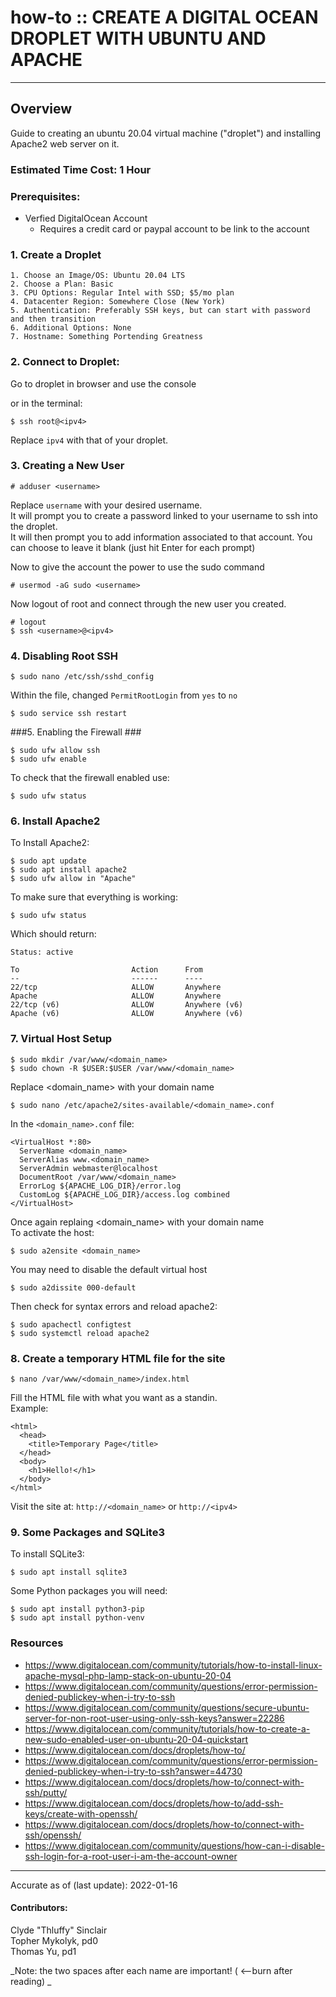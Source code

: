 # how-to :: CREATE A DIGITAL OCEAN DROPLET WITH UBUNTU AND APACHE
---
## Overview
Guide to creating an ubuntu 20.04 virtual machine ("droplet") and installing Apache2 web server on it.

### Estimated Time Cost: 1 Hour

### Prerequisites:

- Verfied DigitalOcean Account
  - Requires a credit card or paypal account to be link to the account

### 1. Create a Droplet ###


    1. Choose an Image/OS: Ubuntu 20.04 LTS
    2. Choose a Plan: Basic
    3. CPU Options: Regular Intel with SSD; $5/mo plan
    4. Datacenter Region: Somewhere Close (New York)
    5. Authentication: Preferably SSH keys, but can start with password and then transition
    6. Additional Options: None
    7. Hostname: Something Portending Greatness

### 2. Connect to Droplet: ###

  Go to droplet in browser and use the console  

  or in the terminal:
  ```
  $ ssh root@<ipv4>
  ```
  Replace `ipv4` with that of your droplet.

### 3. Creating a New User ###
  ```
  # adduser <username>
  ```
  Replace `username` with your desired username.  
  It will prompt you to create a password linked to your username to ssh into the droplet.  
  It will then prompt you to add information associated to that account. You can choose to leave it blank (just hit Enter for each prompt)

  Now to give the account the power to use the sudo command
  ```
  # usermod -aG sudo <username>
  ```
  Now logout of root and connect through the new user you created.  
  ```
  # logout
  $ ssh <username>@<ipv4>
  ```

### 4. Disabling Root SSH ###
  ```
  $ sudo nano /etc/ssh/sshd_config
  ```
  Within the file, changed `PermitRootLogin` from `yes` to `no`
  ```
  $ sudo service ssh restart
  ```

###5. Enabling the Firewall ###
  ```
  $ sudo ufw allow ssh
  $ sudo ufw enable
  ```
  To check that the firewall enabled use:
  ```
  $ sudo ufw status
  ```

### 6. Install Apache2 ###

  To Install Apache2:
  ```
  $ sudo apt update
  $ sudo apt install apache2
  $ sudo ufw allow in "Apache"
  ```
  To make sure that everything is working:
  ```
  $ sudo ufw status
  ```
  Which should return:
  ```
  Status: active

  To                         Action      From
  --                         ------      ----
  22/tcp                     ALLOW       Anywhere
  Apache                     ALLOW       Anywhere
  22/tcp (v6)                ALLOW       Anywhere (v6)
  Apache (v6)                ALLOW       Anywhere (v6)
  ```

### 7. Virtual Host Setup ###

  ```
  $ sudo mkdir /var/www/<domain_name>
  $ sudo chown -R $USER:$USER /var/www/<domain_name>
  ```
  Replace <domain_name> with your domain name
  ```
  $ sudo nano /etc/apache2/sites-available/<domain_name>.conf
  ```
  In the `<domain_name>.conf` file:
  ```
  <VirtualHost *:80>
    ServerName <domain_name>
    ServerAlias www.<domain_name>
    ServerAdmin webmaster@localhost
    DocumentRoot /var/www/<domain_name>
    ErrorLog ${APACHE_LOG_DIR}/error.log
    CustomLog ${APACHE_LOG_DIR}/access.log combined
  </VirtualHost>
  ```
  Once again replaing <domain_name> with your domain name  
  To activate the host:
  ```
  $ sudo a2ensite <domain_name>
  ```
  You may need to disable the default virtual host
  ```
  $ sudo a2dissite 000-default
  ```
  Then check for syntax errors and reload apache2:
  ```
  $ sudo apachectl configtest
  $ sudo systemctl reload apache2
  ```

### 8. Create a temporary HTML file for the site ###
  ```
  $ nano /var/www/<domain_name>/index.html
  ```
  Fill the HTML file with what you want as a standin.  
  Example:
  ```
  <html>
    <head>
      <title>Temporary Page</title>
    </head>
    <body>
      <h1>Hello!</h1>
    </body>
  </html>
  ```
  Visit the site at:
  `http://<domain_name>` or `http://<ipv4>`

### 9. Some Packages and SQLite3 ###
  To install SQLite3:
  ```
  $ sudo apt install sqlite3
  ```
  Some Python packages you will need:
  ```
  $ sudo apt install python3-pip
  $ sudo apt install python-venv
  ```

### Resources
* https://www.digitalocean.com/community/tutorials/how-to-install-linux-apache-mysql-php-lamp-stack-on-ubuntu-20-04
* https://www.digitalocean.com/community/questions/error-permission-denied-publickey-when-i-try-to-ssh
* https://www.digitalocean.com/community/questions/secure-ubuntu-server-for-non-root-user-using-only-ssh-keys?answer=22286
* https://www.digitalocean.com/community/tutorials/how-to-create-a-new-sudo-enabled-user-on-ubuntu-20-04-quickstart
* https://www.digitalocean.com/docs/droplets/how-to/
* https://www.digitalocean.com/community/questions/error-permission-denied-publickey-when-i-try-to-ssh?answer=44730
* https://www.digitalocean.com/docs/droplets/how-to/connect-with-ssh/putty/
* https://www.digitalocean.com/docs/droplets/how-to/add-ssh-keys/create-with-openssh/
* https://www.digitalocean.com/docs/droplets/how-to/connect-with-ssh/openssh/
* https://www.digitalocean.com/community/questions/how-can-i-disable-ssh-login-for-a-root-user-i-am-the-account-owner

---

Accurate as of (last update): 2022-01-16

#### Contributors:  
Clyde "Thluffy" Sinclair  
Topher Mykolyk, pd0  
Thomas Yu, pd1  

_Note: the two spaces after each name are important! ( <--burn after reading)  _
